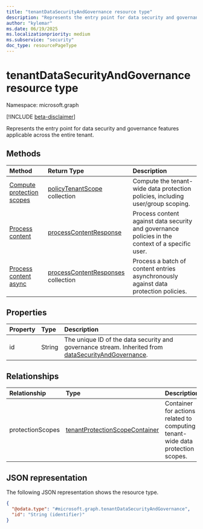 ```yaml
---
title: "tenantDataSecurityAndGovernance resource type"
description: "Represents the entry point for data security and governance features applicable across the entire tenant."
author: "kylemar"
ms.date: 06/19/2025
ms.localizationpriority: medium
ms.subservice: "security"
doc_type: resourcePageType
---
```


# tenantDataSecurityAndGovernance resource type

Namespace: microsoft.graph

[!INCLUDE [beta-disclaimer](../../includes/beta-disclaimer.md)]

Represents the entry point for data security and governance features applicable across the entire tenant. 

## Methods

| Method                                          | Return Type                                                                                                 | Description                                                                                 |
| :---------------------------------------------- | :---------------------------------------------------------------------------------------------------------- | :------------------------------------------------------------------------------------------ |
| [Compute protection scopes](../api/tenantprotectionscopecontainer-compute.md) | [policyTenantScope](../resources/policytenantscope.md) collection      | Compute the tenant-wide data protection policies, including user/group scoping.             |
| [Process content](../api/userdatasecurityandgovernance-processcontent.md) | [processContentResponse](../resources/processcontentresponse.md) | Process content against data security and governance policies in the context of a specific user. |
| [Process content async](../api/tenantdatasecurityandgovernance-processcontentasync.md) | [processContentResponses](../resources/processcontentresponses.md) collection | Process a batch of content entries asynchronously against data protection policies.           |

## Properties

|Property|Type|Description|
|:---|:---|:---|
|id|String|The unique ID of the data security and governance stream. Inherited from [dataSecurityAndGovernance](../resources/datasecurityandgovernance.md).|

## Relationships

| Relationship     | Type                                                                                                           | Description                                                                      |
| :--------------- | :------------------------------------------------------------------------------------------------------------- | :------------------------------------------------------------------------------- |
| protectionScopes | [tenantProtectionScopeContainer](../resources/tenantprotectionscopecontainer.md) | Container for actions related to computing tenant-wide data protection scopes. |


## JSON representation

The following JSON representation shows the resource type.
<!-- {
  "blockType": "resource",
  "@odata.type": "microsoft.graph.tenantDataSecurityAndGovernance",
  "openType": false
}-->
``` json
{
  "@odata.type": "#microsoft.graph.tenantDataSecurityAndGovernance",
  "id": "String (identifier)"
}
```
